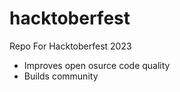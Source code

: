 # hacktoberfest


Repo For Hacktoberfest 2023

- Improves open osurce code quality
- Builds community
